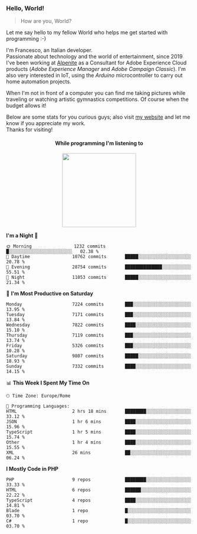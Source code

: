 ### Hello, World!

> How are you, World?

Let me say hello to my fellow World who helps me get started with programming :-)

I'm Francesco, an Italian developer.  
Passionate about technology and the world of entertainment, since 2019 I've been working at [Alpenite](https://www.alpenite.com) as a Consultant for Adobe Experience Cloud products (*Adobe Experience Manager* and *Adobe Campaign Classic*). I'm also very interested in IoT, using the *Arduino* microcontroller to carry out home automation projects.

When I'm not in front of a computer you can find me taking pictures while traveling or watching artistic gymnastics competitions. Of course when the budget allows it!

Below are some stats for you curious guys; also visit [my website](https://www.francescorega.eu) and let me know if you appreciate my work.  
Thanks for visiting!

<div align="center">
  <h4>While programming I'm listening to</h4>
  <a href="https://apps.francescorega.eu/now-playing/11147232609" target="_blank"><img src="https://apps.francescorega.eu/now-playing/11147232609" width="200"></a>
</div>

<!--START_SECTION:waka-->
**I'm a Night 🦉** 

```text
🌞 Morning                1232 commits        █░░░░░░░░░░░░░░░░░░░░░░░░   02.38 % 
🌆 Daytime                10762 commits       █████░░░░░░░░░░░░░░░░░░░░   20.78 % 
🌃 Evening                28754 commits       ██████████████░░░░░░░░░░░   55.51 % 
🌙 Night                  11053 commits       █████░░░░░░░░░░░░░░░░░░░░   21.34 % 
```
📅 **I'm Most Productive on Saturday** 

```text
Monday                   7224 commits        ███░░░░░░░░░░░░░░░░░░░░░░   13.95 % 
Tuesday                  7171 commits        ███░░░░░░░░░░░░░░░░░░░░░░   13.84 % 
Wednesday                7822 commits        ████░░░░░░░░░░░░░░░░░░░░░   15.10 % 
Thursday                 7119 commits        ███░░░░░░░░░░░░░░░░░░░░░░   13.74 % 
Friday                   5326 commits        ███░░░░░░░░░░░░░░░░░░░░░░   10.28 % 
Saturday                 9807 commits        █████░░░░░░░░░░░░░░░░░░░░   18.93 % 
Sunday                   7332 commits        ████░░░░░░░░░░░░░░░░░░░░░   14.15 % 
```


📊 **This Week I Spent My Time On** 

```text
🕑︎ Time Zone: Europe/Rome

💬 Programming Languages: 
HTML                     2 hrs 18 mins       ████████░░░░░░░░░░░░░░░░░   33.12 % 
JSON                     1 hr 6 mins         ████░░░░░░░░░░░░░░░░░░░░░   15.96 % 
TypeScript               1 hr 5 mins         ████░░░░░░░░░░░░░░░░░░░░░   15.74 % 
Other                    1 hr 4 mins         ████░░░░░░░░░░░░░░░░░░░░░   15.55 % 
XML                      26 mins             ██░░░░░░░░░░░░░░░░░░░░░░░   06.24 % 
```

**I Mostly Code in PHP** 

```text
PHP                      9 repos             ████████░░░░░░░░░░░░░░░░░   33.33 % 
HTML                     6 repos             ██████░░░░░░░░░░░░░░░░░░░   22.22 % 
TypeScript               4 repos             ████░░░░░░░░░░░░░░░░░░░░░   14.81 % 
Blade                    1 repo              █░░░░░░░░░░░░░░░░░░░░░░░░   03.70 % 
C#                       1 repo              █░░░░░░░░░░░░░░░░░░░░░░░░   03.70 % 
```




<!--END_SECTION:waka-->
